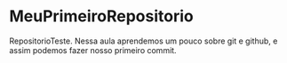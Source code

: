 # MeuPrimeiroRepositorio

RepositorioTeste.
Nessa aula aprendemos um pouco sobre git e github, e assim podemos fazer nosso primeiro commit.